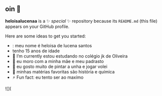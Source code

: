 ## oin 👋

**heloisalucenaa** is a ✨ _special_ ✨ repository because its `README.md` (this file) appears on your GitHub profile.

Here are some ideas to get you started:

- : meu nome é heloisa de lucena santos
- tenho 15 anos de idade
- 🌱 I’m currently estou estudando no colégio jk de Oliveira
- 👯 eu moro com a minha mãe e meu padrasto
- 🤔 eu gosto muito de pintar a unha e jogar volei
- 💬 minhas matérias favoritas são história e química
- ⚡ Fun fact: eu tento ser ao maxímo

![](



 
